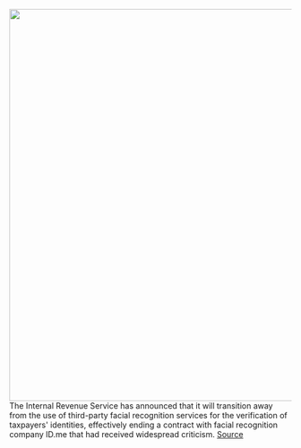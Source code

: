 <img src='https://cdn.vox-cdn.com/thumbor/WohrDXhG_5Pumohttv7EwrzJE2g=/0x0:2040x1360/1200x800/filters:focal(857x517:1183x843)/cdn.vox-cdn.com/uploads/chorus_image/image/70480874/acastro_180730_1777_facial_recognition_0003.0.jpg' width='700px' /><br/>
The Internal Revenue Service has announced that it will transition away from the use of third-party facial recognition services for the verification of taxpayers' identities, effectively ending a contract with facial recognition company ID.me that had received widespread criticism.
<a href='https://www.theverge.com/2022/2/7/22922212/irs-id-me-facial-recognition-end-privacy-concerns'> Source <a/>